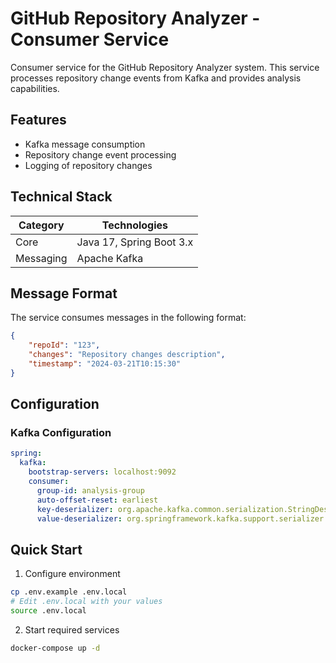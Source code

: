 # GitHub Repository Analyzer - Consumer Service

Consumer service for the GitHub Repository Analyzer system. This service processes repository change events from Kafka and provides analysis capabilities.

## Features

- Kafka message consumption
- Repository change event processing
- Logging of repository changes

## Technical Stack

| Category | Technologies |
|----------|--------------|
| Core | Java 17, Spring Boot 3.x |
| Messaging | Apache Kafka |

## Message Format

The service consumes messages in the following format:
```json
{
    "repoId": "123",
    "changes": "Repository changes description",
    "timestamp": "2024-03-21T10:15:30"
}
```

## Configuration

### Kafka Configuration
```yaml
spring:
  kafka:
    bootstrap-servers: localhost:9092
    consumer:
      group-id: analysis-group
      auto-offset-reset: earliest
      key-deserializer: org.apache.kafka.common.serialization.StringDeserializer
      value-deserializer: org.springframework.kafka.support.serializer.JsonDeserializer
```

## Quick Start

1. Configure environment
```bash
cp .env.example .env.local
# Edit .env.local with your values
source .env.local
```

2. Start required services
```bash
docker-compose up -d
```
